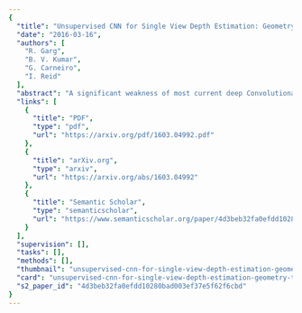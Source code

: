 ```yaml
---
{
  "title": "Unsupervised CNN for Single View Depth Estimation: Geometry to the Rescue",
  "date": "2016-03-16",
  "authors": [
    "R. Garg",
    "B. V. Kumar",
    "G. Carneiro",
    "I. Reid"
  ],
  "abstract": "A significant weakness of most current deep Convolutional Neural Networks is the need to train them using vast amounts of manually labelled data. In this work we propose a unsupervised framework to learn a deep convolutional neural network for single view depth prediction, without requiring a pre-training stage or annotated ground-truth depths. We achieve this by training the network in a manner analogous to an autoencoder. At training time we consider a pair of images, source and target, with small, known camera motion between the two such as a stereo pair. We train the convolutional encoder for the task of predicting the depth map for the source image. To do so, we explicitly generate an inverse warp of the target image using the predicted depth and known inter-view displacement, to reconstruct the source image; the photometric error in the reconstruction is the reconstruction loss for the encoder. The acquisition of this training data is considerably simpler than for equivalent systems, requiring no manual annotation, nor calibration of depth sensor to camera. We show that our network trained on less than half of the KITTI dataset gives comparable performance to that of the state-of-the-art supervised methods for single view depth estimation.",
  "links": [
    {
      "title": "PDF",
      "type": "pdf",
      "url": "https://arxiv.org/pdf/1603.04992.pdf"
    },
    {
      "title": "arXiv.org",
      "type": "arxiv",
      "url": "https://arxiv.org/abs/1603.04992"
    },
    {
      "title": "Semantic Scholar",
      "type": "semanticscholar",
      "url": "https://www.semanticscholar.org/paper/4d3beb32fa0efdd10280bad003ef37e5f62f6cbd"
    }
  ],
  "supervision": [],
  "tasks": [],
  "methods": [],
  "thumbnail": "unsupervised-cnn-for-single-view-depth-estimation-geometry-to-the-rescue-thumb.jpg",
  "card": "unsupervised-cnn-for-single-view-depth-estimation-geometry-to-the-rescue-card.jpg",
  "s2_paper_id": "4d3beb32fa0efdd10280bad003ef37e5f62f6cbd"
}
---
```


